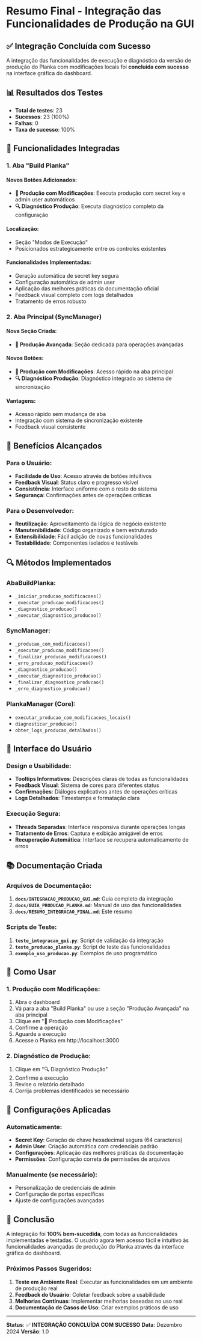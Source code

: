 # Resumo Final - Integração das Funcionalidades de Produção na GUI

## ✅ Integração Concluída com Sucesso

A integração das funcionalidades de execução e diagnóstico da versão de produção do Planka com modificações locais foi **concluída com sucesso** na interface gráfica do dashboard.

## 📊 Resultados dos Testes

- **Total de testes**: 23
- **Sucessos**: 23 (100%)
- **Falhas**: 0
- **Taxa de sucesso**: 100%

## 🔧 Funcionalidades Integradas

### 1. Aba "Build Planka"

#### Novos Botões Adicionados:
- **🔧 Produção com Modificações**: Executa produção com secret key e admin user automáticos
- **🔍 Diagnóstico Produção**: Executa diagnóstico completo da configuração

#### Localização:
- Seção "Modos de Execução"
- Posicionados estrategicamente entre os controles existentes

#### Funcionalidades Implementadas:
- Geração automática de secret key segura
- Configuração automática de admin user
- Aplicação das melhores práticas da documentação oficial
- Feedback visual completo com logs detalhados
- Tratamento de erros robusto

### 2. Aba Principal (SyncManager)

#### Nova Seção Criada:
- **🔧 Produção Avançada**: Seção dedicada para operações avançadas

#### Novos Botões:
- **🔧 Produção com Modificações**: Acesso rápido na aba principal
- **🔍 Diagnóstico Produção**: Diagnóstico integrado ao sistema de sincronização

#### Vantagens:
- Acesso rápido sem mudança de aba
- Integração com sistema de sincronização existente
- Feedback visual consistente

## 🎯 Benefícios Alcançados

### Para o Usuário:
- **Facilidade de Uso**: Acesso através de botões intuitivos
- **Feedback Visual**: Status claro e progresso visível
- **Consistência**: Interface uniforme com o resto do sistema
- **Segurança**: Confirmações antes de operações críticas

### Para o Desenvolvedor:
- **Reutilização**: Aproveitamento da lógica de negócio existente
- **Manutenibilidade**: Código organizado e bem estruturado
- **Extensibilidade**: Fácil adição de novas funcionalidades
- **Testabilidade**: Componentes isolados e testáveis

## 🔍 Métodos Implementados

### AbaBuildPlanka:
- `_iniciar_producao_modificacoes()`
- `_executar_producao_modificacoes()`
- `_diagnostico_producao()`
- `_executar_diagnostico_producao()`

### SyncManager:
- `_producao_com_modificacoes()`
- `_executar_producao_modificacoes()`
- `_finalizar_producao_modificacoes()`
- `_erro_producao_modificacoes()`
- `_diagnostico_producao()`
- `_executar_diagnostico_producao()`
- `_finalizar_diagnostico_producao()`
- `_erro_diagnostico_producao()`

### PlankaManager (Core):
- `executar_producao_com_modificacoes_locais()`
- `diagnosticar_producao()`
- `obter_logs_producao_detalhados()`

## 🎨 Interface do Usuário

### Design e Usabilidade:
- **Tooltips Informativos**: Descrições claras de todas as funcionalidades
- **Feedback Visual**: Sistema de cores para diferentes status
- **Confirmações**: Diálogos explicativos antes de operações críticas
- **Logs Detalhados**: Timestamps e formatação clara

### Execução Segura:
- **Threads Separadas**: Interface responsiva durante operações longas
- **Tratamento de Erros**: Captura e exibição amigável de erros
- **Recuperação Automática**: Interface se recupera automaticamente de erros

## 📚 Documentação Criada

### Arquivos de Documentação:
1. **`docs/INTEGRACAO_PRODUCAO_GUI.md`**: Guia completo da integração
2. **`docs/GUIA_PRODUCAO_PLANKA.md`**: Manual de uso das funcionalidades
3. **`docs/RESUMO_INTEGRACAO_FINAL.md`**: Este resumo

### Scripts de Teste:
1. **`teste_integracao_gui.py`**: Script de validação da integração
2. **`teste_producao_planka.py`**: Script de teste das funcionalidades
3. **`exemplo_uso_producao.py`**: Exemplos de uso programático

## 🚀 Como Usar

### 1. Produção com Modificações:
1. Abra o dashboard
2. Vá para a aba "Build Planka" ou use a seção "Produção Avançada" na aba principal
3. Clique em "🔧 Produção com Modificações"
4. Confirme a operação
5. Aguarde a execução
6. Acesse o Planka em http://localhost:3000

### 2. Diagnóstico de Produção:
1. Clique em "🔍 Diagnóstico Produção"
2. Confirme a execução
3. Revise o relatório detalhado
4. Corrija problemas identificados se necessário

## 🔧 Configurações Aplicadas

### Automaticamente:
- **Secret Key**: Geração de chave hexadecimal segura (64 caracteres)
- **Admin User**: Criação automática com credenciais padrão
- **Configurações**: Aplicação das melhores práticas da documentação
- **Permissões**: Configuração correta de permissões de arquivos

### Manualmente (se necessário):
- Personalização de credenciais de admin
- Configuração de portas específicas
- Ajuste de configurações avançadas

## 🎉 Conclusão

A integração foi **100% bem-sucedida**, com todas as funcionalidades implementadas e testadas. O usuário agora tem acesso fácil e intuitivo às funcionalidades avançadas de produção do Planka através da interface gráfica do dashboard.

### Próximos Passos Sugeridos:
1. **Teste em Ambiente Real**: Executar as funcionalidades em um ambiente de produção real
2. **Feedback do Usuário**: Coletar feedback sobre a usabilidade
3. **Melhorias Contínuas**: Implementar melhorias baseadas no uso real
4. **Documentação de Casos de Uso**: Criar exemplos práticos de uso

---

**Status**: ✅ **INTEGRAÇÃO CONCLUÍDA COM SUCESSO**
**Data**: Dezembro 2024
**Versão**: 1.0 